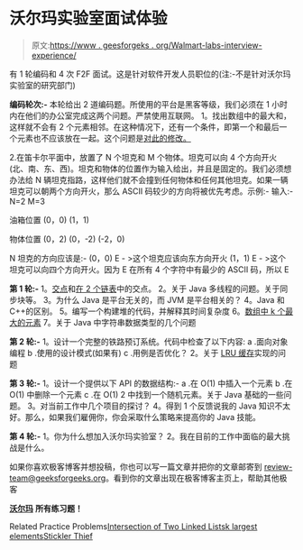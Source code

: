 # 沃尔玛实验室面试体验

> 原文:[https://www . geesforgeks . org/Walmart-labs-interview-experience/](https://www.geeksforgeeks.org/walmart-labs-interview-experience/)

有 1 轮编码和 4 次 F2F 面试。这是针对软件开发人员职位的(注:-不是针对沃尔玛实验室的研究部门)

**编码轮次:-**
本轮给出 2 道编码题。所使用的平台是黑客等级，我们必须在 1 小时内在他们的办公室完成这两个问题。严禁使用互联网。
1。找出数组中的最大和，这样就不会有 2 个元素相邻。在这种情况下，还有一个条件，即第一个和最后一个元素也不应该放在一起。这个问题是[对此的修改。](https://practice.geeksforgeeks.org/problems/stickler-theif/0)

2.在笛卡尔平面中，放置了 N 个坦克和 M 个物体。坦克可以向 4 个方向开火(北、南、东、西)。坦克和物体的位置作为输入给出，并且是固定的。我们必须想办法给 N 辆坦克指路，这样他们就不会撞到任何物体和任何其他坦克。如果一辆坦克可以朝两个方向开火，那么 ASCII 码较少的方向将被优先考虑。示例:-
输入:-
N=2
M=3

油箱位置
(0，0)
(1，1)

物体位置
(0，2)
(0，-2)
(-2，0)

N 坦克的方向应该是:-
(0，0) E - >这个坦克应该向东方向开火
(1，1) E - >这个坦克可以向四个方向开火。因为 E 在所有 4 个字符中有最少的 ASCII 码，所以 E

**第 1 轮:-**
1。[交点](https://practice.geeksforgeeks.org/problems/intersection-of-two-linked-list/1)和[在 2 个链表](https://practice.geeksforgeeks.org/problems/intersection-point-in-y-shapped-linked-lists/1)中的交点。
2。关于 Java 多线程的问题。关于同步块等。
3。为什么 Java 是平台无关的，而 JVM 是平台相关的？
4。Java 和 C++的区别。
5。编写一个构建堆的代码，并解释其时间复杂度
6。[数组中 k 个最大的元素](https://practice.geeksforgeeks.org/problems/kth-largest-element-in-a-stream/0)
7。关于 Java 中字符串数据类型的几个问题

**第 2 轮:-**
1。设计一个完整的铁路预订系统。代码中检查了以下内容:
a .面向对象编程
b .使用的设计模式(如果有)
c .用例是否优化？
2。关于 [LRU 缓存](https://practice.geeksforgeeks.org/problems/lru-cache/1)实现的问题

**第 3 轮:-**
1。设计一个提供以下 API 的数据结构:-
a .在 O(1)
中插入一个元素 b .在 O(1)
中删除一个元素 c .在 O(1)
2 中找到一个随机元素。关于 Java 基础的一些问题。
3。对当前工作中几个项目的探讨？
4。得到 1 个反馈说我的 Java 知识不太好。那么，如果我们雇佣你，你会采取什么策略来提高你的 Java 技能。

**第 4 轮:-**
1。你为什么想加入沃尔玛实验室？
2。我在目前的工作中面临的最大挑战是什么。

如果你喜欢极客博客并想投稿，你也可以写一篇文章并把你的文章邮寄到 review-team@geeksforgeeks.org。看到你的文章出现在极客博客主页上，帮助其他极客

[**沃尔玛**](https://practice.geeksforgeeks.org/company/Walmart/) **所有练习题！**

Related Practice Problems[Intersection of Two Linked Lists](https://practice.geeksforgeeks.org/problems/intersection-of-two-linked-list/1)[k largest elements](https://practice.geeksforgeeks.org/problems/k-largest-elements/0)[Stickler Thief](https://practice.geeksforgeeks.org/problems/stickler-theif/0)